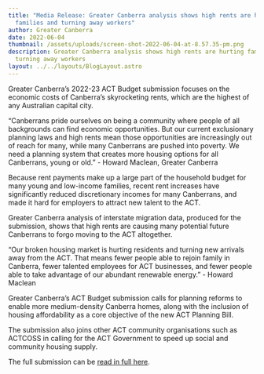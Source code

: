 ```yaml
---
title: "Media Release: Greater Canberra analysis shows high rents are hurting
  families and turning away workers"
author: Greater Canberra
date: 2022-06-04
thumbnail: /assets/uploads/screen-shot-2022-06-04-at-8.57.35-pm.png
description: Greater Canberra analysis shows high rents are hurting families and
  turning away workers
layout: ../../layouts/BlogLayout.astro
---
```

Greater Canberra’s 2022-23 ACT Budget submission focuses on the economic costs of Canberra’s skyrocketing rents, which are the highest of any Australian capital city. 

“Canberrans pride ourselves on being a community where people of all backgrounds can find economic opportunities. But our current exclusionary planning laws and high rents mean those opportunities are increasingly out of reach for many, while many Canberrans are pushed into poverty. We need a planning system that creates more housing options for all Canberrans, young or old.” - Howard Maclean, Greater Canberra

Because rent payments make up a large part of the household budget for many young and low-income families, recent rent increases have significantly reduced discretionary incomes for many Canberrans, and made it hard for employers to attract new talent to the ACT.

Greater Canberra analysis of interstate migration data, produced for the submission, shows that high rents are causing many potential future Canberrans to forgo moving to the ACT altogether.

“Our broken housing market is hurting residents and turning new arrivals away from the ACT. That means fewer people able to rejoin family in Canberra, fewer talented employees for ACT businesses, and fewer people able to take advantage of our abundant renewable energy.” - Howard Maclean

Greater Canberra’s ACT Budget submission calls for planning reforms to enable more medium-density Canberra homes, along with the inclusion of housing affordability as a core objective of the new ACT Planning Bill. 

The submission also joins other ACT community organisations such as ACTCOSS in calling for the ACT Government to speed up social and community housing supply. 

The full submission can be [read in full here](https://www.greatercanberra.org/blog/greater-canberra-2022-23-act-budget-submission/).